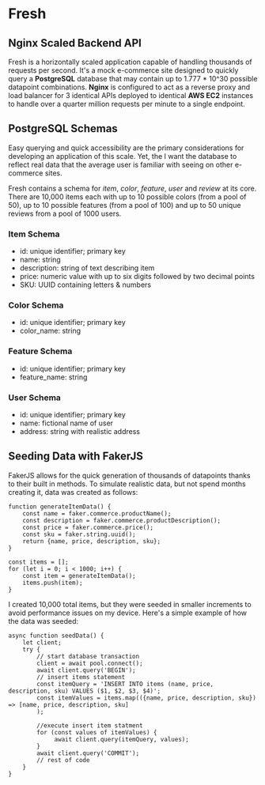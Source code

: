 # Fresh

## Nginx Scaled Backend API

Fresh is a horizontally scaled application capable of handling thousands of requests per second. It's a mock e-commerce site designed to quickly query a **PostgreSQL** database that may contain up to 1.777 * 10^30 possible datapoint combinations. **Nginx** is configured to act as a reverse proxy and load balancer for 3 identical APIs deployed to identical **AWS EC2** instances to handle over a quarter million requests per minute to a single endpoint.

## PostgreSQL Schemas

Easy querying and quick accessibility are the primary considerations for developing an application of this scale. Yet, the I want the database to reflect real data that the average user is familiar with seeing on other e-commerce sites.

Fresh contains a schema for *item*, *color*, *feature*, *user* and *review* at its core. There are 10,000 items each with up to 10 possible colors (from a pool of 50), up to 10 possible features (from a pool of 100) and up to 50 unique reviews from a pool of 1000 users.

### Item Schema

- id: unique identifier; primary key
- name: string
- description: string of text describing item
- price: numeric value with up to six digits followed by two decimal points
- SKU: UUID containing letters & numbers

### Color Schema

- id: unique identifier; primary key
- color_name: string

### Feature Schema

- id: unique identifier; primary key
- feature_name: string

### User Schema

- id: unique identifier; primary key
- name: fictional name of user
- address: string with realistic address

## Seeding Data with FakerJS

FakerJS allows for the quick generation of thousands of datapoints thanks to their built in methods. To simulate realistic data, but not spend months creating it, data was created as follows:
```
function generateItemData() {
    const name = faker.commerce.productName();
    const description = faker.commerce.productDescription();
    const price = faker.commerce.price();
    const sku = faker.string.uuid();
    return {name, price, description, sku};
}

const items = [];
for (let i = 0; i < 1000; i++) {
    const item = generateItemData();
    items.push(item);
}
```

I created 10,000 total items, but they were seeded in smaller increments to avoid performance issues on my device. Here's a simple example of how the data was seeded:

```
async function seedData() {
    let client;
    try {
        // start database transaction
        client = await pool.connect();
        await client.query('BEGIN');
        // insert items statement
        const itemQuery = 'INSERT INTO items (name, price, description, sku) VALUES ($1, $2, $3, $4)';
        const itemValues = items.map(({name, price, description, sku}) => [name, price, description, sku]
        );        

        //execute insert item statment
        for (const values of itemValues) {
             await client.query(itemQuery, values);
        }
        await client.query('COMMIT');
        // rest of code
    }
}
```

